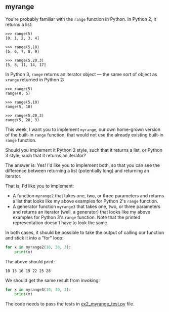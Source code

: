 ## myrange

You're probably familiar with the `range` function in Python. In Python 2, it returns a list:

```shell
>>> range(5)
[0, 1, 2, 3, 4]

>>> range(5,10)
[5, 6, 7, 8, 9]

>>> range(5,20,3)
[5, 8, 11, 14, 17]
```

In Python 3, `range` returns an iterator object — the same sort of object as `xrange` returned in Python 2:
```shell
>>> range(5)
range(0, 5)

>>> range(5,10)
range(5, 10)

>>> range(5,20,3)
range(5, 20, 3)
```

This week, I want you to implement `myrange`, our own home-grown version of the built-in `range` function, that would not use the already existing built-in `range` function.

Should you implement it Python 2 style, such that it returns a list, or Python 3 style, such that it returns an iterator?

The answer is: Yes!  I'd like you to implement both, so that you can see the difference between returning a list (potentially long) and returning an iterator.

That is, I'd like you to implement:
- A function `myrange2` that takes one, two, or three parameters and returns a list that looks like my above examples for Python 2's `range` function.
- A generator function `myrange3` that takes one, two, or three parameters and returns an iterator (well, a generator) that looks like my above examples for Python 3's `range` function. Note that the printed representation doesn't have to look the same.

In both cases, it should be possible to take the output of calling our function and stick it into a "for" loop:

```python
for x in myrange2(10, 30, 3):
    print(x)
```

The above should print:
```
10 13 16 19 22 25 28
```

We should get the same result from invoking:

```python
for x in myrange3(10, 30, 3):
    print(x)
```

The code needs to pass the tests in [ex2_myrange_test.py](ex2_myrange_test.py) file.
